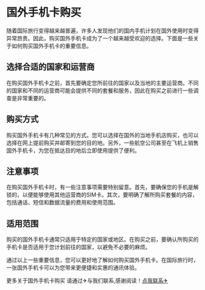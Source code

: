 # 国外手机卡购买

随着国际旅行变得越来越普遍，许多人发现他们的国内手机计划在国外使用时变得异常昂贵。因此，购买国外手机卡成为了一个越来越受欢迎的选择。下面是一些关于如何购买国外手机卡的重要信息。

## 选择合适的国家和运营商

在购买国外手机卡之前，首先要确定您所前往的国家以及当地的主要运营商。不同的国家和不同的运营商可能会提供不同的套餐和服务，因此在购买之前进行一些调查是非常重要的。

## 购买方式

购买国外手机卡有几种常见的方式。您可以选择在国外的当地手机店购买，也可以选择在网上提前购买并邮寄到您的目的地。另外，一些航空公司甚至在飞机上销售国外手机卡，为您在抵达目的地后立即使用提供了便利。

## 注意事项

在购买国外手机卡时，有一些注意事项需要特别留意。首先，要确保您的手机是解锁的，以便能够使用其他运营商的SIM卡。其次，要明确了解所购买套餐的内容，包括通话、短信和数据流量的费用和使用范围。

## 适用范围

购买的国外手机卡通常只适用于特定的国家或地区。在购买之前，要确认所购买的手机卡是否适用于您计划前往的国家，以避免不必要的麻烦。

通过以上一些重要信息，您可以更好地了解如何购买国外手机卡。在国际旅行时，一张国外手机卡可以为您带来更便捷和实惠的通讯体验。

更多关于国外手机卡购买 请通过✈与我们联系,感谢阅读！[点我联系✈](https://wap.G208.com)